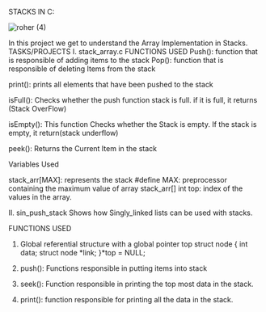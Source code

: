 STACKS IN C:


![roher (4)](https://user-images.githubusercontent.com/113252231/212075680-5144fe54-f29d-4807-aa72-07f6a5faea38.png)


In this project we get to understand the Array Implementation in Stacks.
TASKS/PROJECTS
I. stack_array.c
FUNCTIONS USED
Push(): function that is responsible of adding items to the stack
Pop(): function that is responsible of deleting Items from the stack

print(): prints all elements that have been pushed to the stack

isFull(): Checks whether the push function stack is full.
	  if it is full, it returns (Stack OverFlow)

isEmpty(): This function Checks whether the Stack is empty.
	   If the stack is empty, it return(stack underflow)

peek(): Returns the Current Item in the stack


Variables Used

stack_arr[MAX]: represents the stack
#define MAX: preprocessor containing the maximum value of array stack_arr[]
int top: index of the values in the array.

II. sin_push_stack
Shows how Singly_linked lists can be used with stacks.

FUNCTIONS USED
1. Global referential structure with a global pointer top
struct node
{
	int data;
	struct node *link;
}*top = NULL;

2. push(): Functions responsible in putting items into stack

3. seek(): Function responsible in printing the top most data 
	   in the stack.

4. print(): function responsible for printing all the data in the
	    stack.
